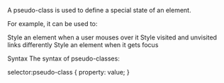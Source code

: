 A pseudo-class is used to define a special state of an element.

For example, it can be used to:

Style an element when a user mouses over it
Style visited and unvisited links differently
Style an element when it gets focus

Syntax
The syntax of pseudo-classes:

selector:pseudo-class {
  property: value;
}
